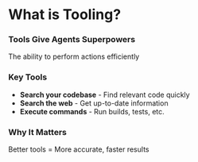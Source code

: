 # What is Tooling?

<div class="two-cols">

<FeatureCard v-click>

### Tools Give Agents Superpowers

The ability to perform actions efficiently

</FeatureCard>

<FeatureCard v-click>

### Key Tools

- **Search your codebase** - Find relevant code quickly
- **Search the web** - Get up-to-date information
- **Execute commands** - Run builds, tests, etc.

</FeatureCard>

<FeatureCard v-click>

### Why It Matters

Better tools = More accurate, faster results

</FeatureCard>

</div>
